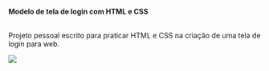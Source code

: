 <strong>Modelo de tela de login com HTML e CSS</strong><br>

<br>
<p1>Projeto pessoal escrito para praticar HTML e CSS na criação de uma tela de login para web.</p>
<img src="https://drive.google.com/file/d/1kf3DFphxaETCg2932cJ26K4Ph6UwytCH/view?usp=sharing">
